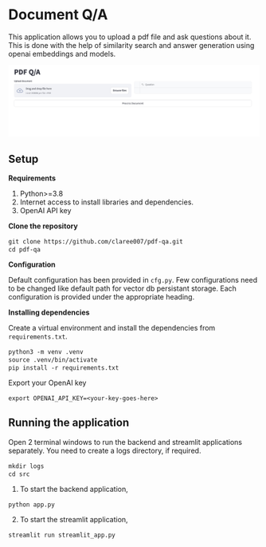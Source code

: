 # Document Q/A

This application allows you to upload a pdf file and ask questions about it. This is done with the help of similarity search and answer generation using openai embeddings and models.

![image](https://raw.githubusercontent.com/claree007/pdf-qa/refs/heads/main/Screenshot%202024-11-21%20at%209.20.08%20PM.png)

## Setup

**Requirements**
1. Python>=3.8
2. Internet access to install libraries and dependencies.
3. OpenAI API key

**Clone the repository**

```
git clone https://github.com/claree007/pdf-qa.git
cd pdf-qa
```

**Configuration**

Default configuration has been provided in `cfg.py`. Few configurations need to be changed like default path for vector db persistant storage. Each configuration is provided under the appropriate heading.

**Installing dependencies**

Create a virtual environment and install the dependencies from `requirements.txt`.

```
python3 -m venv .venv
source .venv/bin/activate
pip install -r requirements.txt
```

Export your OpenAI key

```
export OPENAI_API_KEY=<your-key-goes-here>
```

## Running the application
Open 2 terminal windows to run the backend and streamlit applications separately. You need to create a logs directory, if required.
```
mkdir logs
cd src
```

1. To start the backend application,
```
python app.py
```

2. To start the streamlit application,
```
streamlit run streamlit_app.py
```
